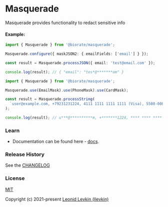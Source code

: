# Masquerade

Masquerade provides functionality to redact sensitive info

#### Example:

```ts
import { Masquerade } from '@biorate/masquerade';

Masquerade.configure({ maskJSON2: { emailFields: ['email'] } });

const result = Masquerade.processJSON({ email: 'test@email.com' });

console.log(result); // { "email": "tes*@*******om" }
```

```ts
import { Masquerade } from '@biorate/masquerade';

Masquerade.use(EmailMask).use(PhoneMask).use(CardMask);

const result = Masquerade.processString(
  `user@example.com, +79231231224, 4111 1111 1111 1111 (Visa), 5500-0000-0000-0004 (MC)`,
);

console.log(result); // u***@**********m, +*******1224, **** **** **** 1111 (Visa), ****-****-****-0004 (MC)
```

### Learn

- Documentation can be found here - [docs](https://biorate.github.io/core/modules/masquerade.html).

### Release History

See the [CHANGELOG](https://github.com/biorate/core/blob/master/packages/%40biorate/masquerade/CHANGELOG.md)

### License

[MIT](https://github.com/biorate/core/blob/master/packages/%40biorate/masquerade/LICENSE)

Copyright (c) 2021-present [Leonid Levkin (llevkin)](mailto:llevkin@yandex.ru)
